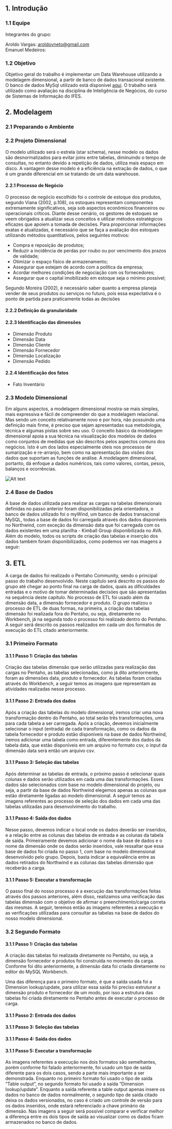 ## 1. Introdução

### 1.1 Equipe

Integrantes do grupo:

Aroldo Vargas: aroldovneto@gmail.com<br>
Emanuel Medeiros: 

### 1.2 Objetivo

Objetivo geral do trabalho é implementar um Data Warehouse utilizando a modelagem dimensional, a partir de banco de dados transacional existente. O banco de dados MySql utilizado está disponível [aqui](https://github.com/jpwhite3/northwind-MySQL). O trabalho será utilizado como avaliação na disciplina de Inteligência de Negócios, do curso de Sistemas de Informação do IFES. 

## 2. Modelagem

### 2.1 Preparando o Ambiente 

### 2.2 Projeto Dimensional

O modelo utilizado será o estrela (star schema), nesse modelo os dados são desnormalizados para evitar joins entre tabelas, diminuindo o tempo de consultas, no entanto devido a repetição de dados, utiliza mais espaço em disco. A vantagem desse modelo é a eficiência na extração de dados, o que é um grande diferencial em se tratando de um data warehouse.


#### 2.2.1 Processo de Negócio

O processo de negócio escolhido foi o controle de estoque dos produtos, segundo Viana (2002, p.108), os estoques representam componentes extremamente significativos, seja sob aspectos econômicos financeiros ou operacionais críticos. Diante desse cenário, os gestores de estoques se veem obrigados a atualizar seus conceitos e utilizar métodos estratégicos eficazes que apoiem a tomada de decisões. Para proporcionar informações exatas e atualizadas, é necessário que se faça a avaliação dos estoques utilizando métodos quantitativos, pelos seguintes motivos: 

- Compra e reposição de produtos;
- Reduzir a incidência de perdas por roubo ou por vencimento dos prazos de validade;
- Otimizar o espaço físico de armazenamento;
- Assegurar que estejam de acordo com a política da empresa;
- Acordar melhores condições de negociação com os fornecedores;
- Assegurar que o capital imobilizado em estoque seja o mínimo possível;

Segundo Moreira (2002), é necessário saber quanto a empresa planeja vender de seus produtos ou serviços no futuro, pois essa expectativa é o ponto de partida para praticamente todas as decisões

#### 2.2.2 Definição da granularidade

#### 2.2.3 Identificação das dimensões

- Dimensão Produto
- Dimensão Data
- Dimensão Cliente
- Dimensão Fornecedor
- Dimensão Localização
- Dimensão Pedido

#### 2.2.4 Identificação dos fatos

- Fato Inventário

### 2.3 Modelo Dimensional

Em alguns aspectos, a modelagem dimensional mostra-se mais simples, mais expressiva e fácil de compreender do que a modelagem relacional. Mas sendo um conceito relativamente novo e por hora, não possuindo uma definição mais firme, é preciso que sejam apresentadas sua metodologia, técnica e algumas pistas sobre seu uso. O conceito básico da modelagem dimensional apoia a sua técnica na visualização dos modelos de dados como conjuntos de medidas que são descritos pelos aspectos comuns dos negócios. Isto é um dos lados especialmente úteis nos processos de sumarização e re-arranjo, bem como na apresentação das visões dos dados que suportam as funções de análise. A modelagem dimensional, portanto, dá enfoque a dados numéricos, tais como valores, contas, pesos, balanços e ocorrências.

![Alt text](https://github.com/aroldovargas/Data-Warehouse/blob/master/Modelos/Modelo%20Dimensional.png)

### 2.4 Base de Dados
A base de dados utilizada para realizar as cargas na tabelas dimensionais definidas no passo anterior foram disponibilizadas pela orientadora,  o banco de dados utilizado foi o myWind, um banco de dados transacional MySQL, todas a base de dados foi carregada através dos dados disponíveis no Northwind, com exceção da dimensão data que foi carregada com os dados existentes em uma planilha - Kimball Group disponibilizada no AVA. Além do modelo, todos os scripts de criação das tabelas e inserção dos dados também foram disponibilizados, como podemos ver nas imagens a seguir:

## 3. ETL

A carga de dados foi realizado o Pentaho Community, sendo o principal passo do trabalho desenvolvido. Neste capítulo será descrito os passos do grupo até chegar ao ponto final na carga de dados, quais as dificuldades entradas e o motivo de tomar determinadas decisões que são apresentadas na sequência deste capítulo. No processo de ETL foi usado além da dimensão data, a dimensão fornecedor e produto.
O grupo realizou o processo de ETL de duas formas, na primeira, a criação das tabelas dimensão foi realizada fora do Pentaho, ou seja, diretamente no Workbench, já na segunda todo o processo foi realizado dentro do Pentaho. A seguir será descrito os passos realizados em cada um dos formatos de execução do ETL citado anteriormente.

### 3.1 Primeiro Formato

#### 3.1.1 Passo 1: Criação das tabelas
Criação das tabelas dimensão que serão utilizadas para realização das cargas no Pentaho, as tabelas selecionadas, como já dito anteriormente, foram as dimensões data, produto e fornecedor. As tabelas foram criadas através do Workbench, a seguir temos as imagens que representam as atividades realizadas nesse processo.

#### 3.1.1 Passo 2: Entrada dos dados
Após a criação das tabelas do modelo dimensional, iremos criar uma nova transformação dentro do Pentaho, ao total serão três transformações, uma para cada tabela a ser carregada. Após a criação, devemos inicialmente selecionar o input (entrada) de cada transformação, como os dados da tabela fornecedor e produto estão disponíveis na base de dados Northwind, iremos adicionar uma tabela como entrada, diferentemente dos dados da tabela data, que estão disponíveis em um arquivo no formato csv, o input da dimensão data será então um arquivo csv.

#### 3.1.1 Passo 3: Seleção das tabelas
Após determinar as tabelas de entrada, o próximo passo é selecionar quais colunas e dados serão utilizados em cada uma das transformações. Esses dados são selecionados com base no modelo dimensional do projeto, ou seja, a partir da base de dados Northwind elegemos apenas as colunas que estão diretamente ligadas ao modelo dimensional.
A seguir temos as imagens referentes ao processo de seleção dos dados em cada uma das tabelas utilizadas para desenvolvimento do trabalho.

#### 3.1.1 Passo 4: Saída dos dados
Nesse passo, devemos indicar o local onde os dados deverão ser inseridos, e a relação entre as colunas das tabelas de entrada e as colunas da tabela de saída. Primeiramente devemos adicionar o nome da base de dados e o nome da dimensão onde os dados serão inseridos, vale ressaltar que essa base de dados foi criada no passo 1, com base no modelo dimensional desenvolvido pelo grupo. Depois, basta indicar a equivalência entre as dados retirados do Northwind e as colunas das tabelas dimensão que receberão a carga.

#### 3.1.1 Passo 5: Executar a transformação
O passo final do nosso processo é a execução das transformações feitas através dos passos anteriores, além disso, realizamos uma verificação das tabelas dimensão com o objetivo de afirmar o preenchimento/carga correta das mesmas. A seguir, teremos então as imagens referentes a execução e as verificações utilizadas para consultar as tabelas na base de dados do nosso modelo dimensional.


### 3.2 Segundo Formato

#### 3.1.1 Passo 1: Criação das tabelas
A criação das tabelas foi realizada diretamente no Pentaho, ou seja, a dimensão fornecedor e produtos foi construída no momento da carga. Conforme foi dito anteriormente, a dimensão data foi criada diretamente no editor do MySQL Workbench. 

Uma das diferença para o primeiro formato, é que a saída usada foi a Dimension lookup/update, para utilizar essa saída foi preciso estruturar a dimensão produto e fornecedor de um modo, por isso a estrutura das tabelas foi criada diretamente no Pentaho antes de executar o processo de carga.

#### 3.1.1 Passo 2: Entrada dos dados
#### 3.1.1 Passo 3: Seleção das tabelas
#### 3.1.1 Passo 4: Saída dos dados
#### 3.1.1 Passo 5: Executar a transformação
As imagens referentes a execução nos  dois formatos são semelhantes, porém conforme foi falado anteriormente, foi usado um tipo de saída diferente para os dois casos, sendo a parte mais importante a ser demonstrada. Enquanto no primeiro formato foi usado o tipo de saída “Table output”, no segundo formato foi usado a saída “Dimension lookup/update”.
Enquanto a saída referente a table output apenas insere os dados no banco de dados normalmente, o segundo tipo de saída citado deixa os dados versionados, no caso é criado um controle de versão para os dados inseridos, onde estará referenciado a chave primário da dimensão. Nas imagens a seguir será possível comparar e verificar melhor a diferença entre os dois tipos de saída ao visualizar como os dados ficam armazenados no banco de dados.

